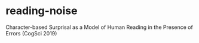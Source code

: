 # reading-noise
Character-based Surprisal as a Model of Human Reading in the Presence of Errors (CogSci 2019)
